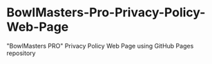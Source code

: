 # BowlMasters-Pro-Privacy-Policy-Web-Page
"BowlMasters PRO" Privacy Policy Web Page using GitHub Pages repository

